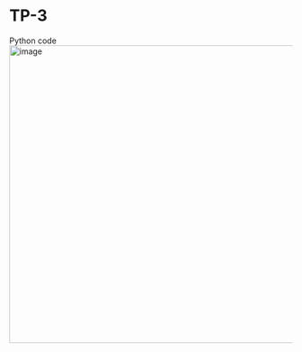 # TP-3
Python code
<img width="1080" height="529" alt="image" src="https://github.com/user-attachments/assets/7e9a807c-2a0f-47e9-afc7-dcae8542e277" />
